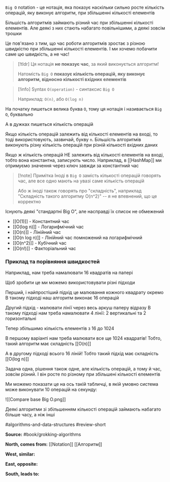 `Big O` notation - це нотація, яка показує наскільки сильно росте кількість операцій, яку виконує алгоритм, при збільшенні кількості елементів

Більшість алгоритмів займають різний час при збільшенні кількості елементів. Але деякі з них стають набагато повільнішими, а деякі зовсім трошки

Це пов'язано з тим, що час роботи алгоритмів зростає з різною швидкістю при збільшенні кількості елементів. І ми хочемо побачити саме цю швидкість, а не час!

> [!tldr]
> Ця нотація **не показує час**, за який виконується алгоритм!
> 
> Натомість `Big O` **показує кількість операцій, яку виконує алгоритм, відносно кількості вхідних елементів**

> [!info] Syntax
> `O(operation)` - синтаксис `Big O`
> 
> Наприклад: `O(n)`, або `O(log n)`

На початку пишеться велика буква `O`, тому ця нотація і називається `Big O`, буквально

А в дужках пишеться кількість операцій

Якщо кількість операцій залежить від кількості елементів на вході, то тоді використовують, зазвичай, букву `n`. Більшість алгоритмів виконують різну кількість операцій при різній кількості вхідних даних

Якщо ж кількість операцій НЕ залежить від кількості елементів на вході, тобто вона константна, записують число. Наприклад, в [[HashMap]] ми отримуємо значення через ключ завжди за константний час

> [!note] Примітка
> Іноді в `Big O` замість кількості операцій говорять час, але все одно мають на увазі саме кількість операцій
> 
> Або ж іноді також говорять про "складність", наприклад "Складність такого алгоритму O(n^2)" -- я не впевнений, що це корректно

Існують деякі "стандартні Big O", але насправді їх список не обмежений

- [[O(1)]] - Константний час
- [[O(log n)]] - Логарифмічний час
- [[O(n)]] - Лінійний час
- [[O(n log n)]] - Лінійний час помножений на логарифмічний
- [[O(n^2)]] - Кубічний час
- [[O(n!)]] - Факторіальний час

### Приклад та порівняння швидкостей

Наприклад, нам треба намалювати 16 квадратів на папері

Щоб зробити це ми можемо використовувати різні підходи

Перший, і найпростіший підхід це малювання кожного квадрату окремо
В такому підході наш алгоритм виконає 16 операцій

Другий підхід - малювати лінії через весь аркуш паперу відразу
В такому підході нам треба намалювати 4 лінії: 2 вертикальні та 2 горизонтальні

Тепер збільшимо кількість елементів з 16 до 1024

В першому варіанті нам треба малювати все ще 1024 квадратів! Тобто, такий алгоритм має складність [[O(n)]]

А в другому підході всього 16 ліній! Тобто такий підхід має складність [[O(log n)]]

Задача одна, рішення також одне, але кількість операцій, а тому й час, зовсім різний. І він росте по різному при збільшені кількості елементів

Ми можемо показати це на ось такій табличці, в якій умовно система може виконувати 10 операцій на секунду:

![[Compare base Big O.png]]

Деякі алгоритми зі збільшенням кількості операцій займають набагато більше часу, а ніж інші

#algorithms-and-data-structures #review-short 

**Source:**
#book/grokking-algorithms

**North, comes from:**
[[Notation]]
[[Алгоритм]]

**West, similar:**


**East, opposite:**


**South, leads to:**
